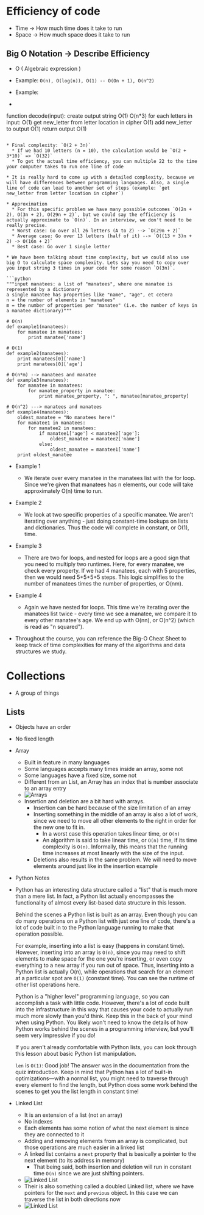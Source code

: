 # Efficiency of code

* Time -> How much time does it take to run
* Space -> How much space does it take to run

## Big O Notation -> Describe Efficiency

* O ( Algebraic expression )
* Example: `O(n), O(log(n)), O(1) -- O(On + 1), O(n^2)`

* Example:
* ```python
function decode(input):
  create output string O(1)
  O(n*3)
  for each letters in input: O(1)
    get new_letter from letter location in cipher O(1)
    add new_letter to output O(1)
  return output O(1)
```

* Final complexity: `O(2 + 3n)`
  * If we had 10 letters (n = 10), the calculation would be `O(2 + 3*10)` => `O(32)`
  * To get the actual time efficiency, you can multiple 22 to the time your computer takes to run one line of code

* It is really hard to come up with a detailed complexity, because we will have differences between programming languages. Also, a single line of code can lead to another set of steps (example: `get new_letter from letter location in cipher`)

* Approximation
  * For this specific problem we have many possible outcomes `O(2n + 2), O(3n + 2), O(29n + 2)`, but we could say the efficiency is actually approximate to `O(n)`. In an interview, we don't need to be really precise.
  * Worst case: Go over all 26 letters (A to Z) --> `O(29n + 2)`
  * Average case: Go over 13 letters (half of it) --> `O((13 + 3)n + 2) -> O(16n + 2)`
  * Best case: Go over 1 single letter

* We have been talking about time complexity, but we could also use big O to calculate space complexity. Lets say you need to copy over you input string 3 times in your code for some reason `O(3n)`.

```python
"""input manatees: a list of "manatees", where one manatee is represented by a dictionary
a single manatee has properties like "name", "age", et cetera
n = the number of elements in "manatees"
m = the number of properties per "manatee" (i.e. the number of keys in a manatee dictionary)"""

# O(n)
def example1(manatees):
    for manatee in manatees:
        print manatee['name']

# O(1)
def example2(manatees):
    print manatees[0]['name']
    print manatees[0]['age']

# O(n*m) --> manatees and manatee
def example3(manatees):
    for manatee in manatees:
        for manatee_property in manatee:
            print manatee_property, ": ", manatee[manatee_property]

# O(n^2) ---> manatees and manatees
def example4(manatees):
    oldest_manatee = "No manatees here!"
    for manatee1 in manatees:
        for manatee2 in manatees:
            if manatee1['age'] < manatee2['age']:
                oldest_manatee = manatee2['name']
            else:
                oldest_manatee = manatee1['name']
    print oldest_manatee
```

* Example 1
  * We iterate over every manatee in the manatees list with the for loop. Since we're given that manatees has n elements, our code will take approximately O(n) time to run.

* Example 2
  * We look at two specific properties of a specific manatee. We aren't iterating over anything - just doing constant-time lookups on lists and dictionaries. Thus the code will complete in constant, or O(1), time.

* Example 3
  * There are two for loops, and nested for loops are a good sign that you need to multiply two runtimes. Here, for every manatee, we check every property. If we had 4 manatees, each with 5 properties, then we would need 5+5+5+5 steps. This logic simplifies to the number of manatees times the number of properties, or O(nm).

* Example 4
  * Again we have nested for loops. This time we're iterating over the manatees list twice - every time we see a manatee, we compare it to every other manatee's age. We end up with O(nn), or O(n^2) (which is read as "n squared").

* Throughout the course, you can reference the Big-O Cheat Sheet to keep track of time complexities for many of the algorithms and data structures we study.


# Collections

* A group of things

## Lists

* Objects have an order
* No fixed length

* Array
  * Built in feature in many languages
  * Some languages accepts many times inside an array, some not
  * Some languages have a fixed size, some not
  * Different from an List, an Array has an index that is number associate to an array entry
  * ![Arrays](./images/array.png)
  * Insertion and deletion are a bit hard with arrays.
    * Insertion can be hard because of the size limitation of an array
    * Inserting something in the middle of an array is also a lot of work, since we need to move all other elements to the right in order for the new one to fit in.
      * In a worst case this operation takes linear time, or `O(n)`
      * An algorithm is said to take linear time, or `O(n)` time, if its time complexity is `O(n)`. Informally, this means that the running time increases at most linearly with the size of the input.
    * Deletions also results in the same problem. We will need to move elements around just like in the insertion example

* Python Notes
* Python has an interesting data structure called a "list" that is much more than a mere list. In fact, a Python list actually encompasses the functionality of almost every list-based data structure in this lesson.

  Behind the scenes a Python list is built as an array. Even though you can do many operations on a Python list with just one line of code, there's a lot of code built in to the Python language running to make that operation possible.

  For example, inserting into a list is easy (happens in constant time). However, inserting into an array is `O(n)`, since you may need to shift elements to make space for the one you're inserting, or even copy everything to a new array if you run out of space. Thus, inserting into a Python list is actually O(n), while operations that search for an element at a particular spot are `O(1)` (constant time). You can see the runtime of other list operations here.

  Python is a "higher level" programming language, so you can accomplish a task with little code. However, there's a lot of code built into the infrastructure in this way that causes your code to actually run much more slowly than you'd think. Keep this in the back of your mind when using Python. You likely won't need to know the details of how Python works behind the scenes in a programming interview, but you'll seem very impressive if you do!

  If you aren't already comfortable with Python lists, you can look through this lesson about basic Python list manipulation.

  `len` is `O(1)`: Good job! The answer was in the documentation from the quiz introduction. Keep in mind that Python has a lot of built-in optimizations—with a normal list, you might need to traverse through every element to find the length, but Python does some work behind the scenes to get you the list length in constant time!

* Linked List
  * It is an extension of a list (not an array)
  * No indexes
  * Each elements has some notion of what the next element is since they are connected to it
  * Adding and removing elements from an array is complicated, but those operations are much easier in a linked list
  * A linked list contains a `next` property that is basically a pointer to the next element (to its address in memory)
    * That being said, both insertion and deletion will run in constant time `O(n)` since we are just shifting pointers.
  * ![Linked List](./images/linked_list.png)
  * Their is also something called a doubled Linked list, where we have pointers for the `next` and `previous` object. In this case we can traverse the list in both directions now
  * ![Linked List](./images/linked_list_1.png)
